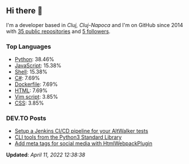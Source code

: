 <h2>Hi there 👋</h2>

<!-- This is just the base template, feel free to change it. -->

<p>
    I'm a developer based in <i>Cluj, Cluj-Napoca</i>
    and I'm on GitHub since 2014
    with <a href="https://github.com/Robert-96?tab=repositories">35 public repositories</a>
    and <a href="https://github.com/Robert-96?tab=followers">5 followers</a>.
</p>

<h3>Top Languages</h3>

<ul>
    <li><a href="https://github.com/search?q=user%3ARobert-96&l=Python">Python</a>: 38.46%</li>
    <li><a href="https://github.com/search?q=user%3ARobert-96&l=JavaScript">JavaScript</a>: 15.38%</li>
    <li><a href="https://github.com/search?q=user%3ARobert-96&l=Shell">Shell</a>: 15.38%</li>
    <li><a href="https://github.com/search?q=user%3ARobert-96&l=C%23">C#</a>: 7.69%</li>
    <li><a href="https://github.com/search?q=user%3ARobert-96&l=Dockerfile">Dockerfile</a>: 7.69%</li>
    <li><a href="https://github.com/search?q=user%3ARobert-96&l=HTML">HTML</a>: 7.69%</li>
    <li><a href="https://github.com/search?q=user%3ARobert-96&l=Vim%20script">Vim script</a>: 3.85%</li>
    <li><a href="https://github.com/search?q=user%3ARobert-96&l=CSS">CSS</a>: 3.85%</li>
</ul>

<h3>DEV.TO Posts</h3>

<ul>
    <li><a href="https://dev.to/robert96/setup-a-jenkins-pipeline-for-your-altwalker-tests-200h">Setup a Jenkins CI/CD pipeline for  your AltWalker tests</a></li>
    <li><a href="https://dev.to/robert96/cli-tools-from-the-python3-standard-library-37em">CLI tools from the Python3 Standard Library</a></li>
    <li><a href="https://dev.to/robert96/add-meta-tags-for-social-media-with-htmlwebpackplugin-21h2">Add meta tags for social media with HtmlWebpackPlugin</a></li>
</ul>

<p><strong>Updated</strong>: <i>April 11, 2022 12:38:38</i></p>